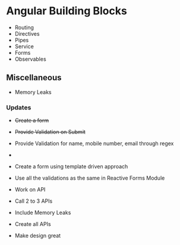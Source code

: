 # Angular Building Blocks

- Routing
- Directives
- Pipes
- Service
- Forms
- Observables

## Miscellaneous

- Memory Leaks

### Updates

<!-- 31/1/2021 -->
- ~~Create a form~~
- ~~Provide Validation on Submit~~
- Provide Validation for name, mobile number, email through regex
- 

- Create a form using template driven approach
- Use all the validations as the same in Reactive Forms Module

- Work on API
- Call 2 to 3 APIs
- Include Memory Leaks
- Create all APIs

- Make design great